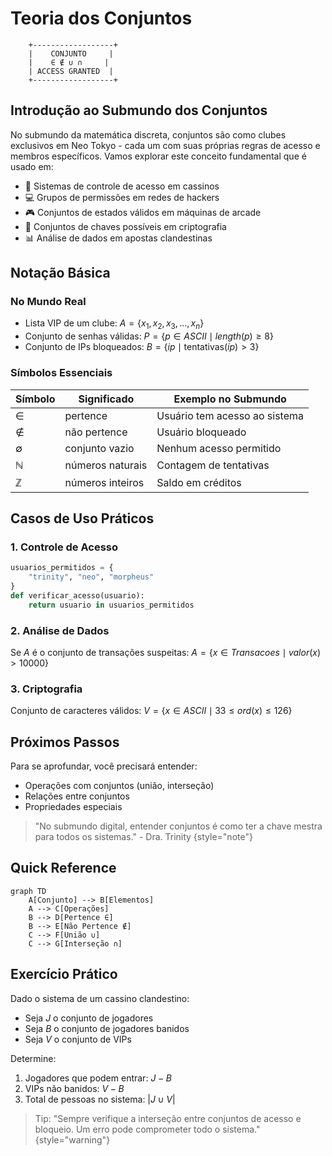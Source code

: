 # Teoria dos Conjuntos

```ascii
    +------------------+
    |    CONJUNTO     |
    |    ∈ ∉ ∪ ∩     |
    | ACCESS GRANTED  |
    +------------------+
```

## Introdução ao Submundo dos Conjuntos

No submundo da matemática discreta, conjuntos são como clubes exclusivos em Neo Tokyo - cada um com suas próprias regras de acesso e membros específicos. Vamos explorar este conceito fundamental que é usado em:

- 🎲 Sistemas de controle de acesso em cassinos
- 💻 Grupos de permissões em redes de hackers
- 🎮 Conjuntos de estados válidos em máquinas de arcade
- 🔐 Conjuntos de chaves possíveis em criptografia
- 📊 Análise de dados em apostas clandestinas

## Notação Básica

### No Mundo Real
- Lista VIP de um clube: $A = \{x_1, x_2, x_3, ..., x_n\}$
- Conjunto de senhas válidas: $P = \{p \in ASCII \mid length(p) \geq 8\}$
- Conjunto de IPs bloqueados: $B = \{ip \mid \text{tentativas}(ip) > 3\}$

### Símbolos Essenciais
| Símbolo | Significado | Exemplo no Submundo |
|---------|-------------|---------------------|
| $\in$ | pertence | Usuário tem acesso ao sistema |
| $\notin$ | não pertence | Usuário bloqueado |
| $\emptyset$ | conjunto vazio | Nenhum acesso permitido |
| $\mathbb{N}$ | números naturais | Contagem de tentativas |
| $\mathbb{Z}$ | números inteiros | Saldo em créditos |

## Casos de Uso Práticos

### 1. Controle de Acesso
```python
usuarios_permitidos = {
    "trinity", "neo", "morpheus"
}
def verificar_acesso(usuario):
    return usuario in usuarios_permitidos
```

### 2. Análise de Dados
Se $A$ é o conjunto de transações suspeitas:
$A = \{x \in Transacoes \mid valor(x) > 10000\}$

### 3. Criptografia
Conjunto de caracteres válidos:
$V = \{x \in ASCII \mid 33 \leq ord(x) \leq 126\}$

## Próximos Passos

Para se aprofundar, você precisará entender:
- Operações com conjuntos (união, interseção)
- Relações entre conjuntos
- Propriedades especiais

> "No submundo digital, entender conjuntos é como ter a chave mestra para todos os sistemas." - Dra. Trinity
> {style="note"}

## Quick Reference

```mermaid
graph TD
    A[Conjunto] --> B[Elementos]
    A --> C[Operações]
    B --> D[Pertence ∈]
    B --> E[Não Pertence ∉]
    C --> F[União ∪]
    C --> G[Interseção ∩]
```

## Exercício Prático

Dado o sistema de um cassino clandestino:
- Seja $J$ o conjunto de jogadores
- Seja $B$ o conjunto de jogadores banidos
- Seja $V$ o conjunto de VIPs

Determine:
1. Jogadores que podem entrar: $J - B$
2. VIPs não banidos: $V - B$
3. Total de pessoas no sistema: $|J \cup V|$

> Tip: "Sempre verifique a interseção entre conjuntos de acesso e bloqueio. Um erro pode comprometer todo o sistema." 
> {style="warning"}